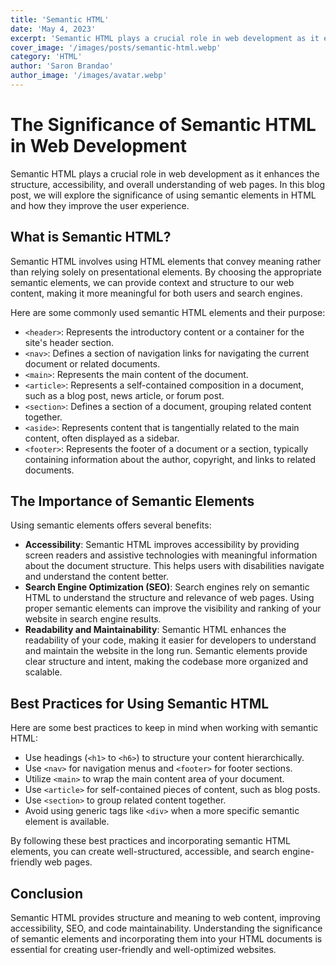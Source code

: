 ```yaml
---
title: 'Semantic HTML'
date: 'May 4, 2023'
excerpt: 'Semantic HTML plays a crucial role in web development as it enhances the structure'
cover_image: '/images/posts/semantic-html.webp'
category: 'HTML'
author: 'Saron Brandao'
author_image: '/images/avatar.webp'
---
```


# The Significance of Semantic HTML in Web Development

Semantic HTML plays a crucial role in web development as it enhances the structure, accessibility, and overall understanding of web pages. In this blog post, we will explore the significance of using semantic elements in HTML and how they improve the user experience.

## What is Semantic HTML?

Semantic HTML involves using HTML elements that convey meaning rather than relying solely on presentational elements. By choosing the appropriate semantic elements, we can provide context and structure to our web content, making it more meaningful for both users and search engines.

Here are some commonly used semantic HTML elements and their purpose:

- `<header>`: Represents the introductory content or a container for the site's header section.
- `<nav>`: Defines a section of navigation links for navigating the current document or related documents.
- `<main>`: Represents the main content of the document.
- `<article>`: Represents a self-contained composition in a document, such as a blog post, news article, or forum post.
- `<section>`: Defines a section of a document, grouping related content together.
- `<aside>`: Represents content that is tangentially related to the main content, often displayed as a sidebar.
- `<footer>`: Represents the footer of a document or a section, typically containing information about the author, copyright, and links to related documents.

## The Importance of Semantic Elements

Using semantic elements offers several benefits:

- **Accessibility**: Semantic HTML improves accessibility by providing screen readers and assistive technologies with meaningful information about the document structure. This helps users with disabilities navigate and understand the content better.
- **Search Engine Optimization (SEO)**: Search engines rely on semantic HTML to understand the structure and relevance of web pages. Using proper semantic elements can improve the visibility and ranking of your website in search engine results.
- **Readability and Maintainability**: Semantic HTML enhances the readability of your code, making it easier for developers to understand and maintain the website in the long run. Semantic elements provide clear structure and intent, making the codebase more organized and scalable.

## Best Practices for Using Semantic HTML

Here are some best practices to keep in mind when working with semantic HTML:

- Use headings (`<h1>` to `<h6>`) to structure your content hierarchically.
- Use `<nav>` for navigation menus and `<footer>` for footer sections.
- Utilize `<main>` to wrap the main content area of your document.
- Use `<article>` for self-contained pieces of content, such as blog posts.
- Use `<section>` to group related content together.
- Avoid using generic tags like `<div>` when a more specific semantic element is available.

By following these best practices and incorporating semantic HTML elements, you can create well-structured, accessible, and search engine-friendly web pages.

## Conclusion

Semantic HTML provides structure and meaning to web content, improving accessibility, SEO, and code maintainability. Understanding the significance of semantic elements and incorporating them into your HTML documents is essential for creating user-friendly and well-optimized websites.
